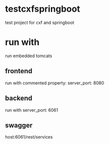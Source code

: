 # testcxfspringboot
test project for cxf and springboot
# run with
run embedded tomcats

## frontend
run with commented property: server_port: 8080

## backend 
run with server_port: 6061

## swagger
host:6061/rest/services
